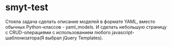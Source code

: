 smyt-test
=========
Стояла задача сделать описание моделей в формате YAML, вместо обычных Python-классов - yaml_models. 
И сделать небольшую страницу с CRUD-операциями с использованием любого javascript-шаблонизатора(Я выбрал jQuery Templates).
